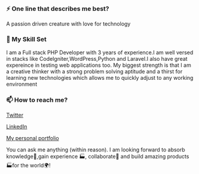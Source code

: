 
<h3> ⚡ One line that describes me best? </h3>

A passion driven creature with love for technology

<h3> 🌱 My Skill Set </h3>

I am a Full stack PHP Developer with 3 years of experience.I am well versed in stacks like CodeIgniter,WordPress,Python and Laravel.I also have great expereince in testing web applications too.
My biggest strength is that I am a creative thinker with a strong problem solving aptitude and a thirst for learning new technologies which allows me to quickly adjust to any working environment

<h3> 📫 How to reach me? </h3>

<a href="https://twitter.com/shehlizah">Twitter </a>

<a href="https://www.linkedin.com/in/softwaredevelopment-engineer/">LinkedIn  </a>

<a href="https://shehlizah.netlify.app">My personal portfolio  </a>


You can ask me anything (within reason). I am looking forward to absorb knowledge🧠,gain experience 🏭, collaborate🤝 and build amazing products 🏭for the world🌍!
<!---
shehlizah/shehlizah is a ✨ special ✨ repository because its `README.md` (this file) appears on your GitHub profile.
You can click the Preview link to take a look at your changes.
--->

